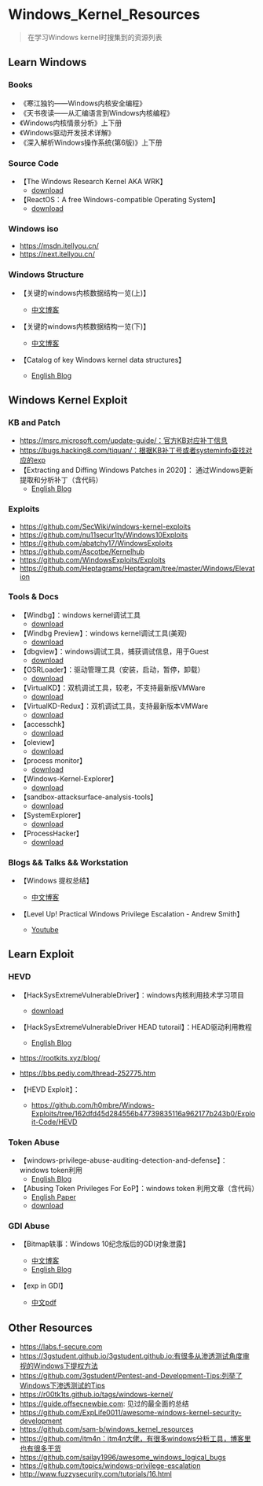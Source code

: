 # Windows_Kernel_Resources

> 在学习Windows kernel时搜集到的资源列表

## Learn Windows

### Books

- 《寒江独钓——Windows内核安全编程》
- 《天书夜读——从汇编语言到Windows内核编程》
- 《Windows内核情景分析》上下册
- 《Windows驱动开发技术详解》
- 《深入解析Windows操作系统(第6版)》上下册

### Source Code

- 【The Windows Research Kernel AKA WRK】
  - [download](https://github.com/zhuhuibeishadiao/ntoskrnl)
- 【ReactOS：A free Windows-compatible Operating System】
  - [download](https://github.com/reactos/reactos)

### Windows iso

- https://msdn.itellyou.cn/
- https://next.itellyou.cn/

### Windows Structure

- 【关键的windows内核数据结构一览(上)】
  - [中文博客](https://r00tk1ts.github.io/2018/01/08/%E5%85%B3%E9%94%AE%E7%9A%84Windows%E5%86%85%E6%A0%B8%E6%95%B0%E6%8D%AE%E7%BB%93%E6%9E%84%E4%B8%80%E8%A7%88%EF%BC%88%E4%B8%8A%EF%BC%89/)

- 【关键的windows内核数据结构一览(下)】
  - [中文博客](https://r00tk1ts.github.io/2018/01/14/%E5%85%B3%E9%94%AE%E7%9A%84Windows%E5%86%85%E6%A0%B8%E6%95%B0%E6%8D%AE%E7%BB%93%E6%9E%84%E4%B8%80%E8%A7%88%EF%BC%88%E4%B8%8B%EF%BC%89/)
- 【Catalog of key Windows kernel data structures】
  - [English Blog](https://codemachine.com/articles/kernel_structures.html)

## Windows Kernel Exploit

### KB and Patch

- https://msrc.microsoft.com/update-guide/：官方KB对应补丁信息
- https://bugs.hacking8.com/tiquan/：根据KB补丁号或者systeminfo查找对应的exp
- 【Extracting and Diffing Windows Patches in 2020】： 通过Windows更新提取和分析补丁（含代码）
  -  [English Blog](https://wumb0.in/extracting-and-diffing-ms-patches-in-2020.html)



### Exploits

- https://github.com/SecWiki/windows-kernel-exploits
- https://github.com/nu11secur1ty/Windows10Exploits
- https://github.com/abatchy17/WindowsExploits
- https://github.com/Ascotbe/Kernelhub
- https://github.com/WindowsExploits/Exploits
- https://github.com/Heptagrams/Heptagram/tree/master/Windows/Elevation



### Tools & Docs

- 【Windbg】：windows kernel调试工具
  - [download](https://docs.microsoft.com/zh-cn/windows-hardware/drivers/debugger/debugger-download-tools)
- 【Windbg Preview】：windows kernel调试工具(美观)
  - [download](https://www.microsoft.com/en-us/p/windbg-preview/)
- 【dbgview】：windows调试工具，捕获调试信息，用于Guest
  - [download](https://docs.microsoft.com/en-us/sysinternals/downloads/debugview)
- 【OSRLoader】：驱动管理工具（安装，启动，暂停，卸载）
  - [download](https://www.osronline.com/article.cfm%5earticle=157.htm)
- 【VirtualKD】：双机调试工具，较老，不支持最新版VMWare
  - [download](https://sysprogs.com/legacy/virtualkd/)
- 【VirtualKD-Redux】：双机调试工具，支持最新版本VMWare
  - [download](https://github.com/4d61726b/VirtualKD-Redux)
- 【accesschk】
  - [download](https://docs.microsoft.com/en-us/sysinternals/downloads/accesschk)
- 【oleview】
  - [download](https://github.com/tyranid/oleviewdotnet)
- 【process monitor】
  - [download](https://docs.microsoft.com/en-us/sysinternals/downloads/procmon)
- 【Windows-Kernel-Explorer】
  - [download](https://github.com/AxtMueller/Windows-Kernel-Explorer/)
- 【sandbox-attacksurface-analysis-tools】
  - [download](https://github.com/googleprojectzero/sandbox-attacksurface-analysis-tools)
- 【SystemExplorer】
  - [download](https://github.com/zodiacon/SystemExplorer)
- 【ProcessHacker】
  - [download](https://processhacker.sourceforge.io/downloads.php)

### Blogs && Talks && Workstation

- 【Windows 提权总结】
  - [中文博客](https://www.cnblogs.com/-mo-/p/12718115.html) 

- 【Level Up! Practical Windows Privilege Escalation - Andrew Smith】
  - [Youtube](https://www.youtube.com/watch?v=PC_iMqiuIRQ)

## Learn Exploit

### HEVD

- 【HackSysExtremeVulnerableDriver】：windows内核利用技术学习项目
  - [download](https://github.com/hacksysteam/HackSysExtremeVulnerableDriver)
- 【HackSysExtremeVulnerableDriver HEAD tutorail】：HEAD驱动利用教程
  - [English Blog](https://www.fuzzysecurity.com/tutorials.html)
- https://rootkits.xyz/blog/
- https://bbs.pediy.com/thread-252775.htm

- 【HEVD Exploit】：
  - https://github.com/h0mbre/Windows-Exploits/tree/162dfd45d284556b47739835116a962177b243b0/Exploit-Code/HEVD

### Token Abuse

- 【windows-privilege-abuse-auditing-detection-and-defense】：windows token利用
  - [English Blog](https://medium.com/palantir/windows-privilege-abuse-auditing-detection-and-defense-3078a403d74e)
- 【Abusing Token Privileges For EoP】：windows token 利用文章（含代码）
  - [English Paper](https://github.com/hatRiot/token-priv/blob/master/abusing_token_eop_1.0.txt)
  - [download](https://github.com/hatRiot/token-priv)

### GDI Abuse

- 【Bitmap轶事：Windows 10纪念版后的GDI对象泄露】
  - [中文博客](https://r00tk1ts.github.io/2018/03/21/Bitmaps%E8%BD%B6%E4%BA%8B%EF%BC%9AWindows%2010%E7%BA%AA%E5%BF%B5%E7%89%88%E5%89%8D%E7%9A%84GDI%E5%AF%B9%E8%B1%A1%E6%B3%84%E9%9C%B2/) 
  - [English Blog](https://labs.mwrinfosecurity.com/blog/a-tale-of-bitmaps/)

- 【exp in GDI】
  - [中文pdf](http://www.vxjump.net/files/seccon/exp-in-gdi.pdf)

## Other Resources

- https://labs.f-secure.com
- https://3gstudent.github.io/3gstudent.github.io:有很多从渗透测试角度审视的Windows下提权方法
- https://github.com/3gstudent/Pentest-and-Development-Tips:列举了Windows下渗透测试的Tips
- https://r00tk1ts.github.io/tags/windows-kernel/
- https://guide.offsecnewbie.com: 见过的最全面的总结
- https://github.com/ExpLife0011/awesome-windows-kernel-security-development
- https://github.com/sam-b/windows_kernel_resources
- https://github.com/itm4n：itm4n大佬，有很多windows分析工具，博客里也有很多干货
- https://github.com/sailay1996/awesome_windows_logical_bugs
- https://github.com/topics/windows-privilege-escalation
- http://www.fuzzysecurity.com/tutorials/16.html

